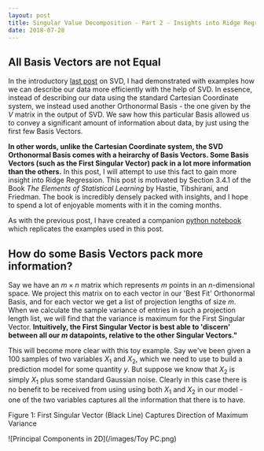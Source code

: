 ```yaml
---
layout: post
title: Singular Value Decomposition - Part 2 - Insights into Ridge Regression using SVD
date: 2018-07-28
---
```

## All Basis Vectors are not Equal
In the introductory [last post](https://talwarabhimanyu.github.io/blog/2018/07/21/svd) on SVD, I had demonstrated with examples how we can describe our data more efficiently with the help of SVD. In essence, instead of describing our data using the standard Cartesian Coordinate system, we instead used another Orthonormal Basis - the one given by the $V$ matrix in the output of SVD. We saw how this particular Basis allowed us to convey a significant amount of information about data, by just using the first few Basis Vectors. 

**In other words, unlike the Cartesian Coordinate system, the SVD Orthonormal Basis comes with a heirarchy of Basis Vectors. Some Basis Vectors (such as the First Singular Vector) pack in a lot more information than the others.** In this post, I will attempt to use this fact to gain more insight into Ridge Regression. This post is motivated by Section 3.4.1 of the Book _The Elements of Statistical Learning_ by Hastie, Tibshirani, and Friedman. The book is incredibly densely packed with insights, and I hope to spend a lot of enjoyable moments with it in the coming months.

As with the previous post, I have created a companion [python notebook]() which replicates the examples used in this post.

## How do some Basis Vectors pack more information?
Say we have an $m \times n$ matrix which represents $m$ points in an $n$-dimensional space. We project this matrix on to each vector in our 'Best Fit' Orthonormal Basis, and for each vector we get a list of projection lengths of size $m$. When we calculate the sample variance of entries in such a projection length list, we will find that the variance is maximum for the First Singular Vector. **Intuitively, the First Singular Vector is best able to 'discern' between all our $m$ datapoints, relative to the other Singular Vectors."**

This will become more clear with this toy example. Say we've been given a 100 samples of two variables $X_1$ and $X_2$, which we need to use to build a prediction model for some quantity $y$. But suppose we know that $X_2$ is simply $X_1$ plus some standard Gaussian noise. Clearly in this case there is no benefit to be received from using using both $X_1$ and $X_2$ in our model - one of the two variables captures all the information that there is to have.

Figure 1: First Singular Vector (Black Line) Captures Direction of Maximum Variance

![Principal Components in 2D](/images/Toy PC.png)


